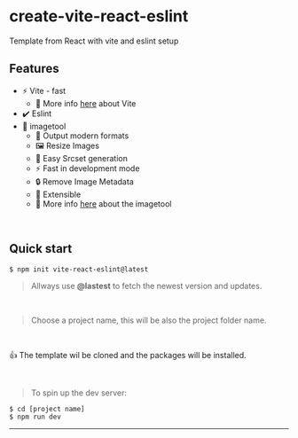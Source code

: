 # create-vite-react-eslint

Template from React with vite and eslint setup

## Features

- ⚡ Vite - fast
  - 🔗 More info [here](https://vitejs.dev/) about Vite
- ✔️ Eslint
- 🧰 imagetool
  - 🚀 Output modern formats
  - 🖼 Resize Images
  - 🔗 Easy Srcset generation
  - ⚡️ Fast in development mode
  - 🔒 Remove Image Metadata
  - 🧩 Extensible
  - 🔗 More info [here](https://www.npmjs.com/package/vite-imagetools) about the imagetool

<br/>

## Quick start

```
$ npm init vite-react-eslint@latest
```

> Allways use **@lastest** to fetch the newest version and updates.

<br />

> Choose a project name, this will be also the project folder name.

<br />

👍 The template wil be cloned and the packages will be installed.

<br />

> To spin up the dev server:

```
$ cd [project name]
$ npm run dev
```

---
